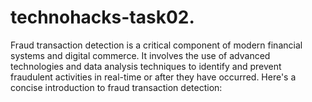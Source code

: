 # technohacks-task02.
Fraud transaction detection is a critical component of modern financial systems and digital commerce. It involves the use of advanced technologies and data analysis techniques to identify and prevent fraudulent activities in real-time or after they have occurred. Here's a concise introduction to fraud transaction detection:
